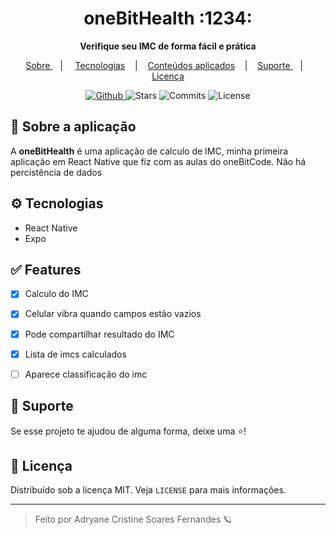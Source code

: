
<div align="center">
  <h1> oneBitHealth :1234: </h1>
  <b>Verifique seu IMC de forma fácil e prática</b>
</div>

<p align="center" >
  <a href="#-sobre-a-aplica%C3%A7%C3%A3o"> Sobre </a> &nbsp;&nbsp;&nbsp;| &nbsp;&nbsp;&nbsp;
  <a href="#-tecnologias">Tecnologias</a> &nbsp;&nbsp;&nbsp;|&nbsp;&nbsp;&nbsp;
  <a href="#-conteúdos-aplicados"> Conteúdos aplicados</a> &nbsp;&nbsp;&nbsp;|&nbsp;&nbsp;&nbsp;
  <a href="#-suporte"> Suporte </a> &nbsp;&nbsp;&nbsp;|&nbsp;&nbsp;&nbsp;
  <a href="#-licen%C3%A7a">Licença</a>
</p>


<p align="center">
  <a href="https://github.com/adryanefernandes" target="_blank">
    <img src="https://img.shields.io/static/v1?label=author&message=adryanefernandes&color=ff0043&labelColor=bf0707" alt="Github"> 
  </a>
  <img src="https://img.shields.io/github/stars/adryanefernandes/oneBitHealth?color=ff0043&labelColor=bf0707" alt="Stars">
  <img src="https://img.shields.io/github/last-commit/adryanefernandes/oneBitHealth?color=ff0043&labelColor=bf0707" alt="Commits">
  <img src="https://img.shields.io/static/v1?label=license&message=MIT&color=ff0043&labelColor=bf0707" alt="License">
</p>


## 📌 Sobre a aplicação
A **oneBitHealth** é uma aplicação de calculo de IMC, minha primeira aplicação em React Native que fiz com as aulas do oneBitCode.
Não há percistência de dados

## ⚙ Tecnologias
- React Native
- Expo

## :white_check_mark: Features
- [X] Calculo do IMC
- [X] Celular vibra quando campos estão vazios
- [X] Pode compartilhar resultado do IMC
- [X] Lista de imcs calculados
- [ ] Aparece classificação do imc 


## 🥳 Suporte
Se esse projeto te ajudou de alguma forma, deixe uma ⭐️!

## 📝 Licença

Distribuído sob a licença MIT. Veja `LICENSE` para mais informações.

---
<blockquote>
    Feito por Adryane Cristine Soares Fernandes 🪐
</blockquote>





